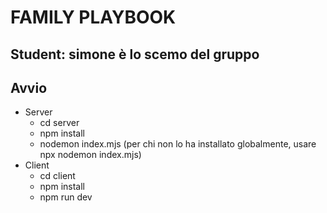 # FAMILY PLAYBOOK
## Student: simone è lo scemo del gruppo

## Avvio
- Server
  - cd server
  - npm install
  - nodemon index.mjs (per chi non lo ha installato globalmente, usare npx nodemon index.mjs)
- Client
  - cd client
  - npm install
  - npm run dev
